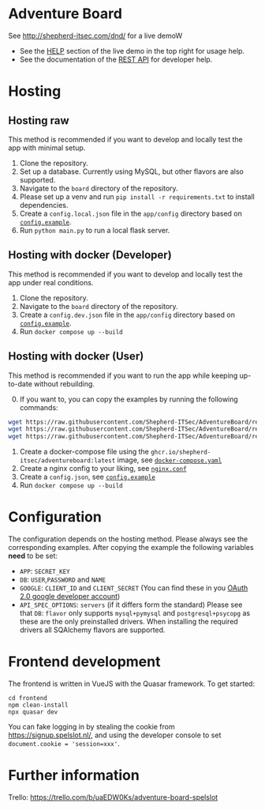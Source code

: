 # Adventure Board
See http://shepherd-itsec.com/dnd/ for a live demoW
- See the [HELP](http://shepherd-itsec.com/dnd/cgi-bin/app.cgi/help) section of the live demo in the top right for usage help.
- See the documentation of the [REST API](http://shepherd-itsec.com/dnd/cgi-bin/app.cgi/openapi/docs) for developer help.

# Hosting
## Hosting raw
This method is recommended if you want to develop and locally test the app with minimal setup.
1. Clone the repository.
2. Set up a database. Currently using MySQL, but other flavors are also supported.
3. Navigate to the `board` directory of the repository.
4. Please set up a venv and run `pip install -r requirements.txt` to install dependencies.
5. Create a `config.local.json` file in the `app/config` directory based on [`config.example`](app/config/config.example).
6. Run `python main.py` to run a local flask server.

## Hosting with docker (Developer)
This method is recommended if you want to develop and locally test the app under real conditions.
1. Clone the repository.
2. Navigate to the `board` directory of the repository.
3. Create a `config.dev.json` file in the `app/config` directory based on [`config.example`](app/config/config.example).
3. Run `docker compose up --build`

## Hosting with docker (User)
This method is recommended if you want to run the app while keeping up-to-date without rebuilding.

0. If you want to, you can copy the examples by running the following commands:
```bash
wget https://raw.githubusercontent.com/Shepherd-ITSec/AdventureBoard/refs/heads/main/docker-compose.yaml
wget https://raw.githubusercontent.com/Shepherd-ITSec/AdventureBoard/refs/heads/main/nginx.conf
wget https://raw.githubusercontent.com/Shepherd-ITSec/AdventureBoard/refs/heads/main/config.example
```
1. Create a docker-compose file using the `ghcr.io/shepherd-itsec/adventureboard:latest` image, see [`docker-compose.yaml`](docker-compose.yaml)
2. Create a nginx config to your liking, see [`nginx.conf`](nginx.conf)
3. Create a `config.json`, see [`config.example`](config.example)
4. Run `docker compose up --build`

# Configuration
The configuration depends on the hosting method. Please always see the corresponding examples. After copying the example the following variables **need** to be set:
- `APP`: `SECRET_KEY`
- `DB`: `USER`,`PASSWORD` and `NAME`
- `GOOGLE`: `CLIENT_ID` and `CLIENT_SECRET` (You can find these in you [OAuth 2.0 google developer account](https://support.google.com/googleapi/answer/6158849?hl=en&ref_topic=7013279&sjid=14747871361252941722-EU))
- `API_SPEC_OPTIONS`: `servers` (if it differs form the standard)
Please see that `DB`: `flavor` only supports `mysql+pymysql` and `postgresql+psycopg` as these are the only preinstalled drivers. When installing the required drivers all SQAlchemy flavors are supported.

# Frontend development

The frontend is written in VueJS with the Quasar framework. To get started:

```shell
cd frontend
npm clean-install
npx quasar dev
```

You can fake logging in by stealing the cookie from https://signup.spelslot.nl/, and using the developer console to set `document.cookie = 'session=xxx'`.


# Further information
Trello: https://trello.com/b/uaEDW0Ks/adventure-board-spelslot
